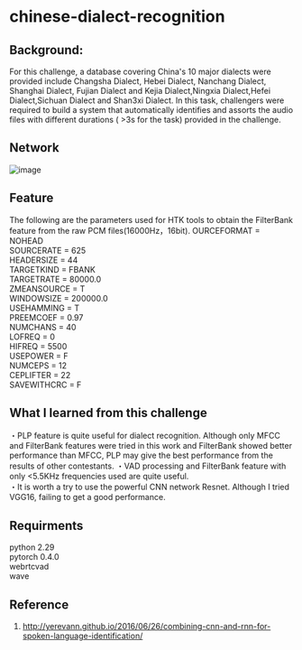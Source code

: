 # chinese-dialect-recognition
## Background:
For this challenge, a database covering China's 10 major dialects were provided include Changsha Dialect, Hebei Dialect, Nanchang Dialect, Shanghai Dialect, Fujian Dialect and Kejia Dialect,Ningxia Dialect,Hefei Dialect,Sichuan Dialect and Shan3xi Dialect. In this task, challengers were required to build a system that automatically identifies and assorts the audio files with different durations ( >3s for the task) provided in the challenge. 

## Network
![image](https://github.com/Colt1990/chinese-dialect-recognizaiton/blob/master/image/network.png)

## Feature
The following are the parameters used for HTK tools to obtain the FilterBank feature from the raw PCM files(16000Hz，16bit).
OURCEFORMAT = NOHEAD  
SOURCERATE = 625  
HEADERSIZE = 44  
TARGETKIND = FBANK  
TARGETRATE = 80000.0  
ZMEANSOURCE = T  
WINDOWSIZE = 200000.0  
USEHAMMING = T  
PREEMCOEF = 0.97  
NUMCHANS = 40  
LOFREQ = 0  
HIFREQ = 5500  
USEPOWER = F  
NUMCEPS = 12  
CEPLIFTER = 22  
SAVEWITHCRC = F  

## What I learned from this challenge
・PLP feature is quite useful for dialect recognition. Although only MFCC and FilterBank features were tried in this work and FilterBank showed better performance than MFCC, PLP may give the best performance from the results of other contestants.
・VAD processing and FilterBank feature with only <5.5KHz frequencies used are quite useful.  
・It is worth a try to use the powerful CNN network Resnet. Although I tried VGG16, failing to get a good performance.   

## Requirments
python 2.29   
pytorch 0.4.0  
webrtcvad  
wave 


## Reference
1. http://yerevann.github.io/2016/06/26/combining-cnn-and-rnn-for-spoken-language-identification/
